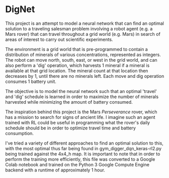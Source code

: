 # DigNet
This project is an attempt to model a neural network that can find an optimal solution to a traveling salesman problem involving a robot agent (e.g. a Mars rover) that can travel throughout a grid world (e.g. Mars) in search of areas of interest to carry out scientific experiments. 

The environment is a grid world that is pre-programmed to contain a distribution of minerals of various concentrations, represented as integers. The robot can move north, south, east, or west in the grid world, and can also perform a 'dig' operation, which harvests 1 mineral if a mineral is available at that grid location. The mineral count at that location then decreases by 1, until there are no minerals left. Each move and dig operation consumes 1 battery unit. 

The objective is to model the neural network such that an optimal 'travel' and 'dig' schedule is learned in order to maximize the number of minerals harvested while minimizing the amount of battery consumed.

The inspiration behind this project is the Mars _Perseverance_ rover, which has a mission to search for signs of ancient life. I imagine such an agent trained with RL could be useful in programming what the rover's daily schedule should be in order to optimize travel time and battery consumption.

I've tried a variety of different approaches to find an optimal solution to this, with the most optimal thus far being found in gym_digger_dqn_keras-rl2.py being trained against the 4x4_h map. It is important to note that in order to perform the training more efficiently, this file was converted to a Google Colab notebook and trained on the Python 3 Google Compute Engine backend with a runtime of approximately 1 hour.
